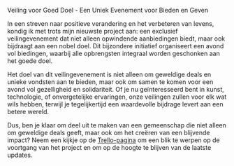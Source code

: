 Veiling voor Goed Doel - Een Uniek Evenement voor Bieden en Geven

In een streven naar positieve verandering en het verbeteren van levens, kondig ik met trots mijn nieuwste project aan: een exclusief veilingevenement dat niet alleen opwindende aanbiedingen biedt, maar ook bijdraagt aan een nobel doel. Dit bijzondere initiatief organiseert een avond vol biedingen, waarbij alle opbrengsten integraal worden geschonken aan het goede doel.

Het doel van dit veilingevenement is niet alleen om geweldige deals en unieke vondsten aan te bieden, maar ook om samen te komen voor een avond vol gezelligheid en solidariteit. Of je nu geïnteresseerd bent in kunst, technologie, of onvergetelijke ervaringen, onze veilingen zullen voor elk wat wils hebben, terwijl je tegelijkertijd een waardevolle bijdrage levert aan een betere wereld.

Dus, ben je klaar om deel uit te maken van een gemeenschap die niet alleen om geweldige deals geeft, maar ook om het creëren van een blijvende impact? Neem een kijkje op de [Trello-pagina](https://trello.com/b/cup76N81/veiling)
 om een blik te werpen op de voortgang van het project en om op de hoogte te blijven van de laatste updates.
